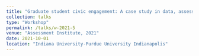 ```yaml
---
title: "Graduate student civic engagement: A case study in data, assessment, and evaluation as problem solving tools"
collection: talks
type: "Workshop"
permalink: /talks/w-2021-5
venue: "Assessment Institute, 2021"
date: 2021-10-01
location: "Indiana University-Purdue University Indianapolis"
---
```

